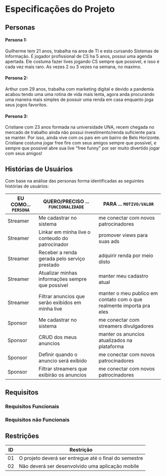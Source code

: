 # Especificações do Projeto



## Personas

#### Persona 1:

   Guilherme tem 21 anos, trabalha na area de TI e esta cursando Sistemas de Informação. É 
jogador profissional de CS ha 5 anos, possui uma agenda apertada. Ele costuma fazer lives jogando CS sempre que possivel, e isso é cada vez mais raro. As vezes 2 ou 3 vezes na semana, no maximo.   

#### Persona 2:

   Arthur com 29 anos, trabalha com marketing digital e devido a pandemia acabou tendo uma 
uma rotina de vida mais lenta, agora anda procurando uma maneira mais 
simples de possuir uma renda em casa enquanto joga seus jogos favoritos.

#### Persona 3:

   Cristiane com 23 anos formada na universidade UNA, recem chegada no mercado de 
trabalho ainda não possui investimento/renda suficiente para se manter. Por isso, ainda vive com os pais em um bairro de Belo Horizonte. Cristiane costuma jogar free fire com seus amigos sempre que possivel, e sempre que possivel abre sua live "free funny" por ser muito divertido jogar com seus amigos!

## Histórias de Usuários
Com base na análise das personas forma identificadas as seguintes histórias de usuários:

|EU COMO... `PERSONA`| QUERO/PRECISO ... `FUNCIONALIDADE`                                                    |PARA ... `MOTIVO/VALOR`                    |
|--------------------|---------------------------------------------------------------------------------------|-------------------------------------------|
|Streamer  | Me cadastrar no sistema | me conectar com novos patrocinadores |
|Streamer  | Linkar em minha live o conteudo do patrocinador | promover views para suas ads |
|Streamer  | Receber a renda gerada pelo serviço prestado | adquirir renda por meio disto |
|Streamer  | Atualizar minhas informações sempre que possivel | manter meu cadastro atual |
|Streamer   | Filtrar anuncios que serão exibidos em minha live | manter o meu publico em contato com o que realmente importa pra eles |
|Sponsor   | Me cadastrar no sistema | me conectar com streamers divulgadores |
|Sponsor   | CRUD dos meus anuncios | manter os anuncios atualizados na plataforma |
|Sponsor   | Definir quando o anuncio será exibido | me conectar com novos patrocinadores |
|Sponsor   | Filtrar streamers que exibirão os anuncios | me conectar com novos patrocinadores |

## Requisitos

### Requisitos Funcionais


### Requisitos não Funcionais

## Restrições
|ID| Restrição                                             |
|--|-------------------------------------------------------|
|01| O projeto deverá ser entregue até o final do semestre |
|02| Não deverá ser desenvolvido uma aplicação mobile        |